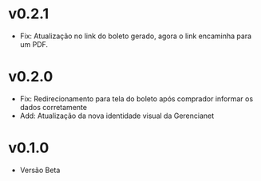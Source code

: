 # v0.2.1

* Fix: Atualização no link do boleto gerado, agora o link encaminha para um PDF.

# v0.2.0

* Fix: Redirecionamento para tela do boleto após comprador informar os dados corretamente
* Add: Atualização da nova identidade visual da Gerencianet

# v0.1.0

* Versão Beta
